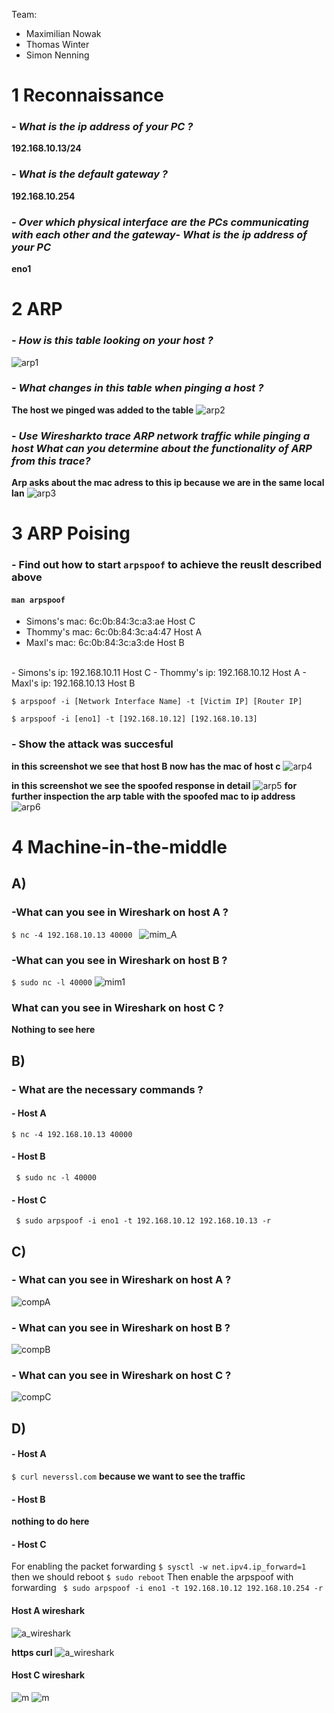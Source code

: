 Team:
- Maximilian Nowak
- Thomas Winter
- Simon Nenning
# 1 Reconnaissance
### - *What is the ip address of your PC ?*
  __192.168.10.13/24__
### - *What is the default gateway ?*
  __192.168.10.254__
### - *Over which physical interface are the PCs communicating with each other and the gateway*- *What is the ip address of your PC*
  __eno1__ 

# 2 ARP
### - *How is this table looking on your host ?*
  ![arp1](apr1.png)
### - *What changes in this table when pinging a host ?*
  __The host we pinged was added to the table__
  ![arp2](arp2.png)
### - *Use Wiresharkto trace ARP network traffic while pinging a host What can you determine about the functionality of ARP from this trace?*
  __Arp asks about the mac adress to this ip because we are in the same local lan__
  ![arp3](arp3.png)

# 3 ARP Poising
### - Find out how to start ``arpspoof`` to achieve the reuslt described above 
#### ``man arpspoof`` 

  - Simons's mac: 6c:0b:84:3c:a3:ae Host C
  - Thommy's mac: 6c:0b:84:3c:a4:47 Host A
  - Maxl's mac: 6c:0b:84:3c:a3:de Host B
  <br>
  - Simons's ip: 192.168.10.11 Host C
  - Thommy's ip: 192.168.10.12 Host A
  - Maxl's ip: 192.168.10.13 Host B
  
``$ arpspoof -i [Network Interface Name] -t [Victim IP] [Router IP]``

``$ arpspoof -i [eno1] -t [192.168.10.12] [192.168.10.13]``

### - Show the attack was succesful
__in this screenshot we see that host B now has the mac of host c__ 
 ![arp4](arp4.png)

__in this screenshot we see the spoofed response in detail__
 ![arp5](arp5.png)
__for further inspection the arp table with the spoofed mac to ip address__
![arp6](arp6.png)

# 4 Machine-in-the-middle

## A)

### -What can you see in Wireshark on host A ?
``$ nc -4 192.168.10.13 40000 ``
![mim_A](MIM_A.png)
### -What can you see in Wireshark on host B ?
``$ sudo nc -l 40000``
![mim1](mim1.png)
### What can you see in Wireshark on host C ?
__Nothing to see here__  
## B)

### - What are the necessary commands ?

#### - Host A
``$ nc -4 192.168.10.13 40000``
#### - Host B
`` $ sudo nc -l 40000``
#### - Host C
`` $ sudo arpspoof -i eno1 -t 192.168.10.12 192.168.10.13 -r``

## C)

### - What can you see in Wireshark on host A ?
![compA](compA.png)
### - What can you see in Wireshark on host B ?
![compB](compB.png)
### - What can you see in Wireshark on host C ?
![compC](compC.png)

## D) 
#### - Host A
``$ curl neverssl.com``
__because we want to see the traffic__
#### - Host B
__nothing to do here__ 
#### - Host C
For enabling the packet forwarding
`` $ sysctl -w net.ipv4.ip_forward=1 ``
then we should reboot
`` $ sudo reboot ``
Then enable the arpspoof with forwarding
`` $ sudo arpspoof -i eno1 -t 192.168.10.12 192.168.10.254 -r``

#### Host A wireshark 
![a_wireshark](httpCurl.png)

__https curl__
![a_wireshark](httpsCurl.png)

#### Host C wireshark 
![m](MITM-Punkt-D-Host-C.png)
![m](MITM-Punkt-D-Host-C-Terminl.png)